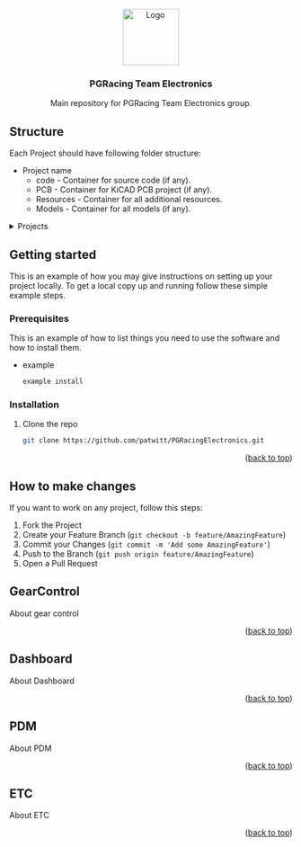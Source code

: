 
<!-- [![Contributors][contributors-shield]][contributors-url] -->
<div id="top"></div>

<!-- PROJECT LOGO -->
<br />
<div align="center">
  <a href="https://github.com/patwitt/PGRacingElectronics">
    <img src="logo.png" alt="Logo" width="100" height="100">
  </a>

<h3 align="center">PGRacing Team Electronics</h3>
  
  <p align="center">
    Main repository for PGRacing Team Electronics group.
  </p>
</div>

## Structure
Each Project should have following folder structure:
- Project name
  - code - Container for source code (if any).
  - PCB - Container for KiCAD PCB project (if any).
  - Resources - Container for all additional resources.
  - Models - Container for all models (if any).

<!-- TABLE OF CONTENTS -->
<details>
  <summary>Projects</summary>
  <ol>
    <li><a href="#GearControl">Gear Control</a></li>
    <li><a href="#Dashboard">Dashboard</a></li>
    <li><a href="#PDM">Power Distribution Module</a></li>
    <li><a href="#ETC">Electronic Throttle Control</a></li>
  </ol>
</details>

## Getting started

This is an example of how you may give instructions on setting up your project locally.
To get a local copy up and running follow these simple example steps.

### Prerequisites

This is an example of how to list things you need to use the software and how to install them.
* example
  ```sh
  example install
  ```

### Installation

1. Clone the repo
   ```sh
   git clone https://github.com/patwitt/PGRacingElectronics.git
   ```
<p align="right">(<a href="#top">back to top</a>)</p>

## How to make changes
If you want to work on any project, follow this steps:
1. Fork the Project
2. Create your Feature Branch (`git checkout -b feature/AmazingFeature`)
3. Commit your Changes (`git commit -m 'Add some AmazingFeature'`)
4. Push to the Branch (`git push origin feature/AmazingFeature`)
5. Open a Pull Request

<!-- Gear Control Project -->
## GearControl
About gear control
<p align="right">(<a href="#top">back to top</a>)</p>

<!-- Dashboard Project -->
## Dashboard
About Dashboard
<p align="right">(<a href="#top">back to top</a>)</p>

<!-- Dashboard Project -->
## PDM
About PDM
<p align="right">(<a href="#top">back to top</a>)</p>

<!-- Dashboard Project -->
## ETC
About ETC
<p align="right">(<a href="#top">back to top</a>)</p>

[contributors-shield]: https://img.shields.io/github/contributors/patwitt/PGRacingElectronics.svg?style=for-the-badge
[contributors-url]: https://github.com/patwitt/PGRacingElectronics/graphs/contributors
